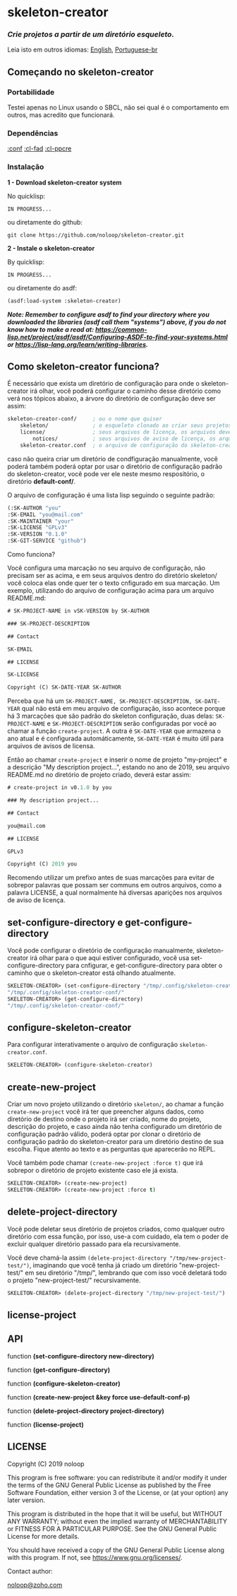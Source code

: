 # skeleton-creator

### _Crie projetos a partir de um diretório esqueleto._

Leia isto em outros idiomas: [English](https://github.com/noloop/skeleton-creator/blob/master/README.md), [Portuguese-br](https://github.com/noloop/skeleton-creator/blob/master/README.pt-br.md)

## Começando no skeleton-creator

### Portabilidade

Testei apenas no Linux usando o SBCL, não sei qual é o comportamento em outros, mas acredito que funcionará.

### Dependências

[:conf](https://github.com/noloop/conf)
[:cl-fad](https://github.com/edicl/cl-fad)
[:cl-ppcre](https://github.com/edicl/cl-ppcre)

### Instalação

**1 - Download skeleton-creator system**

No quicklisp:

```
IN PROGRESS...
```

ou diretamente do github:

```
git clone https://github.com/noloop/skeleton-creator.git
```
**2 - Instale o skeleton-creator**

By quicklisp:

```
IN PROGRESS...
```

ou diretamente do asdf:

```lisp
(asdf:load-system :skeleton-creator)
```

_**Note: Remember to configure asdf to find your directory where you downloaded the libraries (asdf call them "systems") above, if you do not know how to make a read at: https://common-lisp.net/project/asdf/asdf/Configuring-ASDF-to-find-your-systems.html or https://lisp-lang.org/learn/writing-libraries.**_

## Como skeleton-creator funciona?

É necessário que exista um diretório de configuração para onde o skeleton-creator irá olhar, você poderá configurar o caminho desse diretório como verá nos tópicos abaixo, a árvore do diretório de configuração deve ser assim:

```lisp
skeleton-creator-conf/     ; ou o nome que quiser
    skeleton/              ; o esqueleto clonado ao criar seus projetos
    license/               ; seus arquivos de licença, os arquivos devem ter o tipo .txt
        notices/           ; seus arquivos de aviso de licença, os arquivos devem ter o tipo .txt
    skeleton-creator.conf  ; o arquivo de configuração do skeleton-creator
```

caso não queira criar um diretório de condfiguração manualmente, você poderá também poderá optar por usar o diretório de configuração padrão do skeleton-creator, você pode ver ele neste mesmo respositório, o diretório **default-conf/**.

O arquivo de configuração é uma lista lisp seguindo o seguinte padrão:

```lisp
(:SK-AUTHOR "you"
:SK-EMAIL "you@mail.com" 
:SK-MAINTAINER "your" 
:SK-LICENSE "GPLv3" 
:SK-VERSION "0.1.0" 
:SK-GIT-SERVICE "github")
```

Como funciona?

Você configura uma marcação no seu arquivo de configuração, não precisam ser as acima, e em seus arquivos dentro do diretório skeleton/ você coloca elas onde quer ter o texto cnfigurado em sua marcação. Um exemplo, utilizando do arquivo de configuração acima para um arquivo README.md:

```lisp
# SK-PROJECT-NAME in vSK-VERSION by SK-AUTHOR

### SK-PROJECT-DESCRIPTION

## Contact

SK-EMAIL

## LICENSE

SK-LICENSE

Copyright (C) SK-DATE-YEAR SK-AUTHOR
```

Perceba que há um `SK-PROJECT-NAME, SK-PROJECT-DESCRIPTION, SK-DATE-YEAR` qual não está em meu arquivo de configuração, isso acontece porque há 3 marcações que são padrão do skeleton configuração, duas delas: `SK-PROJECT-NAME` e `SK-PROJECT-DESCRIPTION` serão configuradas por você ao chamar a função `create-project`. A outra é `SK-DATE-YEAR` que armazena o ano atual e é configurada automáticamente, `SK-DATE-YEAR` é muito útil para arquivos de avisos de licensa.

Então ao chamar `create-project` e inserir o nome de projeto "my-project" e a descrição "My description project...", estando no ano de 2019, seu arquivo README.md no diretório de projeto criado, deverá estar assim:

```lisp
# create-project in v0.1.0 by you

### My description project...

## Contact

you@mail.com

## LICENSE

GPLv3

Copyright (C) 2019 you
```

Recomendo utilizar um prefixo antes de suas marcações para evitar de sobrepor palavras que possam ser communs em outros arquivos, como a palavra LICENSE, a qual normalmente há diversas aparições nos arquivos de aviso de licença.

## set-configure-directory e get-configure-directory

Você pode configurar o diretório de configuração manualmente, skeleton-creator irá olhar para o que aqui estiver configurado, você usa set-configure-directory para cnfigurar, e get-configure-directory para obter o caminho que o skeleton-creator está olhando atualmente.

```lisp
SKELETON-CREATOR> (set-configure-directory "/tmp/.config/skeleton-creator-conf/")
"/tmp/.config/skeleton-creator-conf/"
SKELETON-CREATOR> (get-configure-directory)
"/tmp/.config/skeleton-creator-conf/"
```

## configure-skeleton-creator

Para configurar interativamente o arquivo de configuração `skeleton-creator.conf`.

```lisp
SKELETON-CREATOR> (configure-skeleton-creator)
```

## create-new-project

Criar um novo projeto utilizando o diretório `skeleton/`, ao chamar a função `create-new-project` você irá ter que preencher alguns dados, como diretório de destino onde o projeto irá ser criado, nome do projeto, descrição do projeto, e caso ainda não tenha configurado um diretório de configuração padrão válido, poderá optar por clonar o diretório de configuração padrão do skeleton-creator para um diretório destino de sua escolha. Fique atento ao texto e as perguntas que aparecerão no REPL.

Você também pode chamar `(create-new-project :force t)` que irá sobrepor o diretório de projeto existente caso ele já exista.

```lisp
SKELETON-CREATOR> (create-new-project)
SKELETON-CREATOR> (create-new-project :force t)
```

## delete-project-directory

Você pode deletar seus diretório de projetos criados, como qualquer outro diretório com essa função, por isso, use-a com cuidado, ela tem o poder de excluir qualquer diretório passado para ela recursivamente.

Você deve chamá-la assim `(delete-project-directory "/tmp/new-project-test/")`, imaginando que você tenha já criado um diretório "new-project-test/" em seu diretório "/tmp/", lembrando que com isso você deletará todo o projeto "new-project-test/" recursivamente.

```lisp
SKELETON-CREATOR> (delete-project-directory "/tmp/new-project-test/")
```

## license-project


## API

function **(set-configure-directory new-directory)**

function **(get-configure-directory)**

function **(configure-skeleton-creator)**

function **(create-new-project &key force use-default-conf-p)**

function **(delete-project-directory project-directory)**

function **(license-project)**

## LICENSE

Copyright (C) 2019 noloop

This program is free software: you can redistribute it and/or modify
it under the terms of the GNU General Public License as published by
the Free Software Foundation, either version 3 of the License, or
(at your option) any later version.

This program is distributed in the hope that it will be useful,
but WITHOUT ANY WARRANTY; without even the implied warranty of
MERCHANTABILITY or FITNESS FOR A PARTICULAR PURPOSE.  See the
GNU General Public License for more details.

You should have received a copy of the GNU General Public License
along with this program.  If not, see <https://www.gnu.org/licenses/>.

Contact author:

noloop@zoho.com
